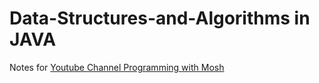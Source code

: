 # Data-Structures-and-Algorithms in JAVA
Notes for [Youtube Channel Programming with Mosh](https://www.youtube.com/watch?v=BBpAmxU_NQo)
